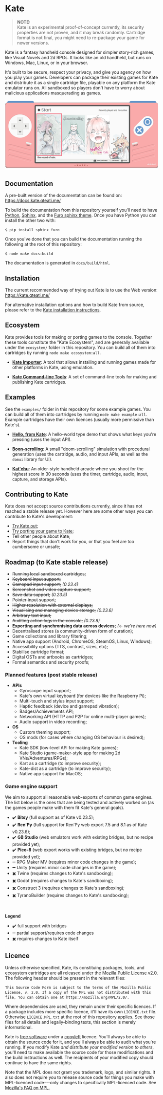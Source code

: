 # Kate

> **NOTE:**  
> Kate is an experimental proof-of-concept currently, its security properties are not proven, and it may break randomly. Cartridge format is not final, you might need to re-package your game for newer versions.

Kate is a fantasy handheld console designed for simpler story-rich games, like Visual Novels and 2d RPGs. It looks like an old handheld, but runs on Windows, Mac, Linux, or in your browser.

It's built to be secure, respect your privacy, and give you agency on how you play your games. Developers can package their existing games for Kate and distribute it as a single cartridge file, playable on any platform the Kate emulator runs on. All sandboxed so players don't have to worry about malicious applications masquerading as games.

![](./docs/kate.png)

## Documentation

A pre-built version of the documentation can be found on:
https://docs.kate.qteati.me/

To build the documentation from this repository yourself you'll need to have [Python](https://www.python.org/), [Sphinx](https://www.sphinx-doc.org/en/master/), and the [Furo sphinx theme](https://github.com/pradyunsg/furo). Once you have Python you can install the other two with:

```shell
$ pip install sphinx furo
```

Once you've done that you can build the documentation running the following
at the root of this repository:

```shell
$ node make docs:build
```

The documentation is generated in `docs/build/html`.

## Installation

The current recommended way of trying out Kate is to use the Web version: https://kate.qteati.me/

For alternative installation options and how to build Kate from source, please refer to the [Kate installation instructions](https://docs.kate.qteati.me/user/manual/intro/install.html).

## Ecosystem

Kate provides tools for making or porting games to the console. Together these
tools constitute the "Kate Ecosystem", and are generally available under the
`ecosystem/` folder in this repository. You can build all of them into
cartridges by running `node make ecosystem:all`.

- [**Kate Importer**](ecosystem/importer/): A tool that allows installing and
  running games made for other platforms in Kate, using emulation.

- [**Kate Command-line Tools**](packages/kate-tools/): A set of command-line
  tools for making and publishing Kate cartridges.

## Examples

See the `examples/` folder in this repository for some example games. You can build all of them into cartridges by running `node make example:all`. Example
cartridges have their own licences (usually more permissive than Kate's).

- [**Hello, from Kate**](examples/hello-world/): A hello-world type demo that shows what keys you're pressing (uses the input API).

- [**Boon-scrolling**](examples/boon-scrolling/): A small "doom-scrolling" simulation with procedural generation (uses the cartridge, audio, and input APIs, as well as the `domui` library for UI).

- [**Kat'chu**](examples/katchu/): An older-style handheld arcade where you shoot for the highest score in 30 seconds (uses the timer, cartridge, audio, input, capture, and storage APIs).

## Contributing to Kate

Kate does not accept source contributions currently, since it has not reached a stable release yet. However here are some other ways you can contribute to Kate's development:

- [Try Kate out](https://docs.kate.qteati.me/user/manual/intro/install.html);
- [Try porting your game to Kate](https://docs.kate.qteati.me/dev/manual/index.html);
- Tell other people about Kate;
- Report things that don't work for you, or that you feel are too cumbersome or unsafe;

## Roadmap (to Kate stable release)

- ~~Running local sandboxed cartridges;~~
- ~~Keyboard input support;~~
- ~~Gamepad input support;~~ _(0.23.4)_
- ~~Screenshot and video capture support;~~
- ~~Save data support;~~ _(0.23.5)_
- ~~Pointer input support;~~
- ~~Higher resolution with external displays;~~
- ~~Visualising and managing device storage;~~ _(0.23.6)_
- ~~Arbitrary text input;~~
- ~~Auditing action logs in the console;~~ _(0.23.8)_
- **Exporting and synchronising data across devices;** _(<- we're here now)_
- Decentralised stores (a community-driven form of curation);
- Game collections and library filtering;
- Native app support (Android, ChromeOS, SteamOS, Linux, Windows);
- Accessibility options (TTS, contrast, sizes, etc);
- Stabilise cartridge format;
- Digital OSTs and artbooks as cartridges;
- Formal semantics and security proofs;

### Planned features (post stable release)

- **APIs**
  - Gyroscope input support;
  - Kate's own virtual keyboard (for devices like the Raspberry Pi);
  - Multi-touch and stylus input support;
  - Haptic feedback (device and gamepad vibration);
  - Badges/Achievements API;
  - Networking API (HTTP and P2P for online multi-player games);
  - Audio support in video recording;
- **OS**
  - Custom theming support;
  - OS mods (for cases where changing OS behaviour is desired);
- **Tooling**
  - Kate SDK (low-level API for making Kate games);
  - Kate Studio (game-maker-style app for making 2d VNs/Adventures/RPGs);
  - Kart as a cartridge (to improve security);
  - Kate-dist as a cartridge (to improve security);
  - Native app support for MacOS;

### Game engine support

We aim to support all reasonable web-exports of common game engines. The list below is the ones that are being tested and actively worked on (as the games people make with them fit Kate's general goals).

- ✔️ **Bitsy** (full support as of Kate v0.23.5);
- ✔️ **Ren'Py** (full support for Ren'Py web export 7.5 and 8.1 as of Kate v0.23.6);
- ✔️ **GB Studio** (web emulators work with existing bridges, but no recipe provided yet);
- ✔️ **Pico-8** (web export works with existing bridges, but no recipe provided yet);
- ➖ RPG Maker MV (requires minor code changes in the game);
- ➖ Unity (requires minor code changes in the game);
- ✖️ Twine (requires changes to Kate's sandboxing);
- ✖️ Godot (requires changes to Kate's sandboxing);
- ✖️ Construct 3 (requires changes to Kate's sandboxing);
- ✖️ TyranoBuilder (requires changes to Kate's sandboxing);

<br>

**Legend**

- ✔️ full support with bridges
- ➖ partial support/requires code changes
- ✖️ requires changes to Kate itself

## Licence

Unless otherwise specified, Kate, its constituing packages, tools, and
ecosystem cartridges are all released under the
[Mozilla Public License v2.0][mpl]. The following header should be present in
the relevant files:

```
This Source Code Form is subject to the terms of the Mozilla Public
License, v. 2.0. If a copy of the MPL was not distributed with this
file, You can obtain one at https://mozilla.org/MPL/2.0/.
```

Where dependencies are used, they remain under their specific licences.
If a package includes more specific licence, it'll have its own `LICENCE.txt`
file. Otherwise `LICENCE.MPL.txt` at the root of this repository applies.
See those files for all details and legally-binding texts, this section is
merely informational.

Kate is [free software][free] under a [copyleft][] licence. You'll
always be able to obtain the source code for it, and you'll always be able to
audit what you're running. If you modify Kate _and distribute
your modified version to others_, you'll need to make available the
source code for those modifications and the build instructions as well.
The recipients of your modified copy should continue to have the same rights.

Note that the MPL does not grant you trademark, logo, and similar rights. It
also does not require you to release source code for things you make with
MPL-licenced code---only changes to specifically MPL-licenced code. See
[Mozilla's FAQ on MPL][faq].

[mpl]: https://www.mozilla.org/en-US/MPL/
[free]: https://en.wikipedia.org/wiki/Free_software
[cc4]: https://creativecommons.org/licenses/by/4.0/
[copyleft]: https://en.wikipedia.org/wiki/Copyleft
[faq]: https://www.mozilla.org/en-US/MPL/2.0/FAQ/
